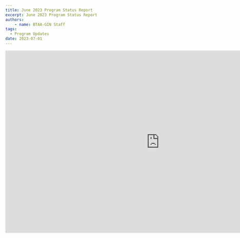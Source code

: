```yaml
---
title: June 2023 Program Status Report
excerpt: June 2023 Program Status Report
authors:
    - name: BTAA-GIN Staff
tags:
  - Program Updates
date: 2023-07-01
---
```




<iframe src="https://docs.google.com/presentation/d/e/2PACX-1vTu9dCxDjdLS0kab-evqa73yLJuHtEGafXnoXWiP3zS364HhrxEO391ZYwmYLyJoM6ySw_rhO8eQYxM/embed?start=false&loop=false&delayms=3000" frameborder="0" width="960" height="569" allowfullscreen="true" mozallowfullscreen="true" webkitallowfullscreen="true"></iframe>

